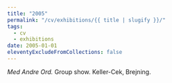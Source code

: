 ```yaml
---
title: "2005"
permalink: "/cv/exhibitions/{{ title | slugify }}/"
tags:
  - cv
  - exhibitions
date: 2005-01-01
eleventyExcludeFromCollections: false
---
```


<em>Med Andre Ord.</em> Group show. Keller-Cek, Brejning.